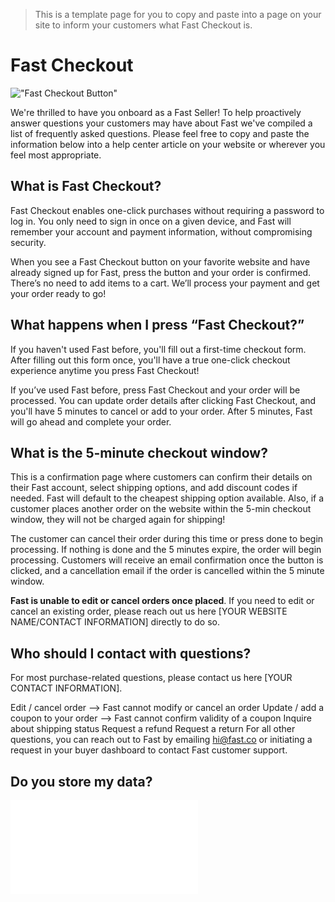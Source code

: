 > This is a template page for you to copy and paste into a page on your site to inform your customers what Fast Checkout is.

# Fast Checkout

!["Fast Checkout Button"](/images/fastcheckoutbutton.svg)

We're thrilled to have you onboard as a Fast Seller! To help proactively answer questions your customers may have about Fast we've compiled a list of frequently asked questions. Please feel free to copy and paste the information below into a help center article on your website or wherever you feel most appropriate.

## What is Fast Checkout?

Fast Checkout enables one-click purchases without requiring a password to log in. You only need to sign in once on a given device, and Fast will remember your account and payment information, without compromising security.

When you see a Fast Checkout button on your favorite website and have already signed up for Fast, press the button and your order is confirmed. There’s no need to add items to a cart. We’ll process your payment and get your order ready to go!

## What happens when I press “Fast Checkout?”

If you haven't used Fast before, you'll fill out a first-time checkout form. After filling out this form once, you'll have a true one-click checkout experience anytime you press Fast Checkout!

If you’ve used Fast before, press Fast Checkout and your order will be processed. You can update order details after clicking Fast Checkout, and you'll have 5 minutes to cancel or add to your order. After 5 minutes, Fast will go ahead and complete your order.

## What is the 5-minute checkout window?

This is a confirmation page where customers can confirm their details on their Fast account, select shipping options, and add discount codes if needed. Fast will default to the cheapest shipping option available. Also, if a customer places another order on the website within the 5-min checkout window, they will not be charged again for shipping!

The customer can cancel their order during this time or press done to begin processing. If nothing is done and the 5 minutes expire, the order will begin processing. Customers will receive an email confirmation once the button is clicked, and a cancellation email if the order is cancelled within the 5 minute window.

**Fast is unable to edit or cancel orders once placed**. If you need to edit or cancel an existing order, please reach out us here [YOUR WEBSITE NAME/CONTACT INFORMATION] directly to do so.

## Who should I contact with questions?

For most purchase-related questions, please contact us here [YOUR CONTACT INFORMATION].

Edit / cancel order --> Fast cannot modify or cancel an order
Update / add a coupon to your order --> Fast cannot confirm validity of a coupon
Inquire about shipping status
Request a refund
Request a return
For all other questions, you can reach out to Fast by emailing hi@fast.co or initiating a request in your buyer dashboard to contact Fast customer support.

## Do you store my data?

<embed src="/reusables/security/_data_privacy_security_trust.md" />

